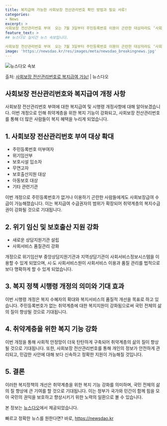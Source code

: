 ```yaml
---
title: 복지급여 가능한 사회보장 전산관리번호 확인 방법과 필요 서류!
categories:
- News
excerpt: >
사회보장 전산관리번호 부여  오는 7월 3일부터 주민등록번호 이용이 곤란한 대상자라도 ‘사회보장 전산관리번호…
feature_text: >
## 뉴스다오 실시간 뉴스 속보입니다.

사회보장 전산관리번호 부여  오는 7월 3일부터 주민등록번호 이용이 곤란한 대상자라도 ‘사회보장 전산관리번호…
image: 'https://newsdao.kr/res/images/meta/newsdao_breakingnews.jpg'
---
```


![뉴스다오 속보](https://newsdao.kr/res/images/meta/newsdao_breakingnews.jpg)

<p>출처: <a href="https://newsdao.kr/4420" rel="dofollow">사회보장 전산관리번호로 복지급여 가능!</a> | 뉴스다오</p>

<h2>사회보장 전산관리번호와 복지급여 개정 사항</h2>

<p data-ke-size="size16">사회보장 전산관리번호 부여에 대한 복지급여 및 시행령 개정사항에 대해 알아보겠습니다. 이번 개정으로 인해 취약계층을 위한 복지 기능이 강화되고, 사회보장 전산관리번호를 통해 더 많은 사람들이 복지 혜택을 누리게 되었습니다.</p>

<h2>1. 사회보장 전산관리번호 부여 대상 확대</h2>
<ul>
    <li>주민등록번호 미부여자</li>
    <li>위기임산부</li>
    <li>보호시설 입소자</li>
    <li>무연고자</li>
    <li>보호출산지원 대상</li>
    <li>아동보호 대상</li>
    <li>기타 관련기관</li>
</ul>
<p data-ke-size="size16">이번 개정으로 주민등록번호가 없거나 이용하기 곤란한 사람들에게도 사회보장급여 수급이 가능해졌습니다. 이는 복지급여 수급권자의 범위가 확장되어 취약계층의 복지수급권이 강화될 것으로 기대됩니다.</p>

<h2>2. 위기 임신 및 보호출산 지원 강화</h2>
<ul>
    <li>새로운 상담지원기관 설립</li>
    <li>사회서비스 품질관리 강화</li>
</ul>
<p data-ke-size="size16">개정으로 위기임산부 중앙상담지원기관과 지역상담기관이 사회서비스정보시스템을 이용할 수 있게 되었으며, 시·도 사회서비스원이 사회서비스 이용과 품질 관리를 법적으로 보다 명확하게 할 수 있게 되었습니다.</p>

<h2>3. 복지 정책 시행령 개정의 의미와 기대 효과</h2>
<p data-ke-size="size16">이번 시행령 개정은 복지 수혜자의 확대와 복지서비스의 품질적 개선을 목표로 하고 있습니다. 주민등록번호가 없는 취약계층에 대한 복지지원이 강화됨으로써 국민 전체의 삶의 질이 향상될 것으로 기대됩니다.</p>

<h2>4. 취약계층을 위한 복지 기능 강화</h2>
<p data-ke-size="size16">이번 개정을 통해 사회적 안정망이 더욱 탄탄하게 구축되어 취약계층의 삶의 질이 향상될 것으로 기대됩니다. 또한, 사회보장 전산관리번호를 통해 개인의 정보가 안전하게 관리되고, 민감한 사안에 대해 보다 신속하고 정확한 지원이 가능해질 것입니다.</p>

<h2>5. 결론</h2>
<p data-ke-size="size16">이러한 복지정책의 개선은 취약계층을 위한 복지 기능 강화를 의미하며, 국민 전체의 삶의 질 향상에 큰 기여를 할 것으로 기대됩니다. 이는 정부가 국가와 민간이 함께 힘을 모아 국민의 권익을 보호하고 향상시키기 위한 노력의 일환으로 볼 수 있습니다.</p>

<p data-ke-size="size16">본 정보는 <a href="https://newsdao.kr/4420" target="_blank">뉴스다오</a>에서 제공되었습니다.</p>
  

빠르고 정확한 뉴스를 원한다면? 바로, <a href="https://newsdao.kr" rel="dofollow">https://newsdao.kr</a>


    
